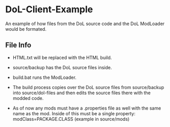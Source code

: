# DoL-Client-Example
 An example of how files from the DoL source code and the DoL ModLoader would be formated.


## File Info

- HTML.txt will be replaced with the HTML build.

- source/backup has the DoL source files inside.

- build.bat runs the ModLoader.

- The build process copies over the DoL source files from source/backup into source/dol-files and then edits the source files there with the modded code.

- As of now any mods must have a .properties file as well with the same name as the mod. Inside of this must be a single property: modClass=PACKAGE.CLASS (example in source/mods)
